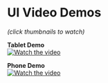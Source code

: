 # UI Video Demos

*(click thumbnails to watch)*

**Tablet Demo**\
[![Watch the video](https://i9.ytimg.com/vi/Q8jGHcXrH7Y/mqdefault.jpg?sqp=CISJoLwG-oaymwEmCMACELQB8quKqQMa8AEB-AH-CYAC0AWKAgwIABABGBEgbyhyMA8=&rs=AOn4CLAFwGjmdmN24VzYBbCkAM3vlwy67g)](https://youtu.be/Q8jGHcXrH7Y)

**Phone Demo**\
[![Watch the video](https://i9.ytimg.com/vi/pzegarvaZAo/mq2.jpg?sqp=CIiQoLwG-oaymwEoCMACELQB8quKqQMcGADwAQH4AfYGgAKAD4oCDAgAEAEYZSBjKFswDw==&rs=AOn4CLCDRexq152vXWA12PC9F4MwaZL-wA)](https://youtube.com/shorts/pzegarvaZAo)
